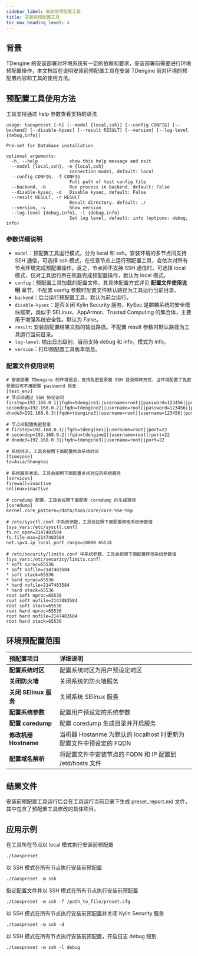 ```yaml
---
sidebar_label: 安装前预配置工具
title: 安装前预配置工具
toc_max_heading_level: 4
---
```


## 背景

TDengine 的安装部署对环境系统有一定的依赖和要求，安装部署前需要进行环境预配置操作，本文档旨在说明安装前预配置工具在安装 TDengine 前对环境的预配置内容和工具的使用方法。 

## 预配置工具使用方法

工具支持通过 help 参数查看支持的语法

```help
usage: taospreset [-h] [--model {local,ssh}] [--config CONFIG] [--backend] [--disable-kysec] [--result RESULT] [--version] [--log-level {debug,info}]

Pre-set for Database installation

optional arguments:
  -h, --help            show this help message and exit
  --model {local,ssh}, -m {local,ssh}
                        connection model, default: local
  --config CONFIG, -f CONFIG
                        Full path of test config file
  --backend, -b         Run process in backend. default: False
  --disable-kysec, -d   Disable kysec, default: False
  --result RESULT, -r RESULT
                        Result directory. default: ./
  --version, -v         Show version
  --log-level {debug,info}, -l {debug,info}
                        Set log level, default: info (options: debug, info)
```

### 参数详细说明

- `model`：预配置工具运行模式，分为 local 和 ssh。安装环境的多节点间支持 SSH 通信，可选择 ssh 模式，在任意节点上运行预配置工具，会依次对所有节点环境完成预配置操作。反之，节点间不支持 SSH 通信时，可选择 local 模式，仅对工具运行所在机器完成预配置操作，默认为 local 模式。
- `config`：预配置工具加载的配置文件，其具体配置方式详见 **配置文件使用说明** 章节。不配置 config 参数时配置文件默认路径为工具运行当前目录。
- `backend`：后台运行预配置工具，默认为前台运行。
- `disable-kysec`：是否关闭 Kylin Security 服务，KySec 是麒麟系统的安全模块框架，类似于 SELinux、AppArmor、Trusted Computing 的集合体，主要用于增强系统安全性。默认为 False。
- `result`: 安装前配置结果文档的输出路径。不配置 result 参数时默认路径为工具运行当前目录。
- `log-level`: 输出日志级别，目前支持 debug 和 info，模式为 info。
- `version`：打印预配置工具版本信息。

### 配置文件使用说明

```config
# 安装部署 TDengine 的环境信息，支持免密登录和 SSH 登录两种方式，当环境配置了免密登录后可不用配置 password 信息
[test_env]
# 节点间通过 SSH 协议访问
firstep=192.168.0.1||fqdn=tdengine1||username=root||password=123456||port=22
secondep=192.168.0.2||fqdn=tdengine2||username=root||password=123456||port=22
dnode3=192.168.0.3||fqdn=tdengine3||username=root||username=123456||port=22

# 节点间配置免密登录
# firstep=192.168.0.1||fqdn=tdengine1||username=root||port=22
# secondep=192.168.0.2||fqdn=tdengine2||username=root||port=22
# dnode3=192.168.0.3||fqdn=tdengine3||username=root||port=22

# 系统时区，工具会按照下面配置修改系统时区
[timezone]
tz=Asia/Shanghai

# 系统服务状态，工具会按照下面配置关闭对应的系统服务
[services]
firewall=inactive
selinux=inactive

# coredump 配置，工具会按照下面配置 coredump 的生成路径
[coredump]
kernel.core_pattern=/data/taos/core/core-%%e-%%p

# /etc/sysctl.conf 中系统参数，工具会按照下面配置修改系统参数值
[sys_vars:/etc/sysctl.conf]
fs.nr_open=2147483584
fs.file-max=2147483584
net.ipv4.ip_local_port_range=10000 65534

# /etc/security/limits.conf 中系统参数，工具会按照下面配置修改系统参数值
[sys_vars:/etc/security/limits.conf]
* soft nproc=65536
* soft nofile=2147483584
* soft stack=65536
* hard nproc=65536
* hard nofile=2147483584
* hard stack=65536
root soft nproc=65536
root soft nofile=2147483584
root soft stack=65536
root hard nproc=65536
root hard nofile=2147483584
root hard stack=65536
```
## 环境预配置范围

| **预配置项目** | **详细说明** |
|:--|:----------|
| **配置系统时区**   | 配置系统时区为用户预设定时区 |
| **关闭防火墙** | 关闭系统的防火墙服务 |
| **关闭 SElinux 服务**   | 关闭系统 SElinux 服务 |
| **配置系统参数**   | 配置用户预设定的系统参数 |   
| **配置 coredump**   | 配置 coredump 生成目录并开启服务 | 
| **修改机器 Hostname**   | 当机器 Hostanme 为默认的 localhost 时更新为配置文件中预设定的 FQDN | 
| **配置域名解析**   | 将配置文件中安装节点的 FQDN 和 IP 配置到 /etd/hosts 文件 | 

## 结果文件
安装前预配置工具运行后会在工具运行当前目录下生成 preset_report.md 文件，其中包含了预配置工具修改的具体项目。

## 应用示例

在工具所在节点以 local 模式执行安装前预配置
```
./taospreset 
```
以 SSH 模式在所有节点执行安装前预配置
```
./taospreset -m ssh
```
指定配置文件并以 SSH 模式在所有节点执行安装前预配置
```
./taospreset -m ssh -f /path_to_file/preset.cfg
```
以 SSH 模式在所有节点执行安装前预配置并关闭 Kylin Security 服务
```
./taospreset -m ssh -d
```
以 SSH 模式在所有节点执行安装前预配置，开启日志 debug 级别
```
./taospreset -m ssh -l debug
```